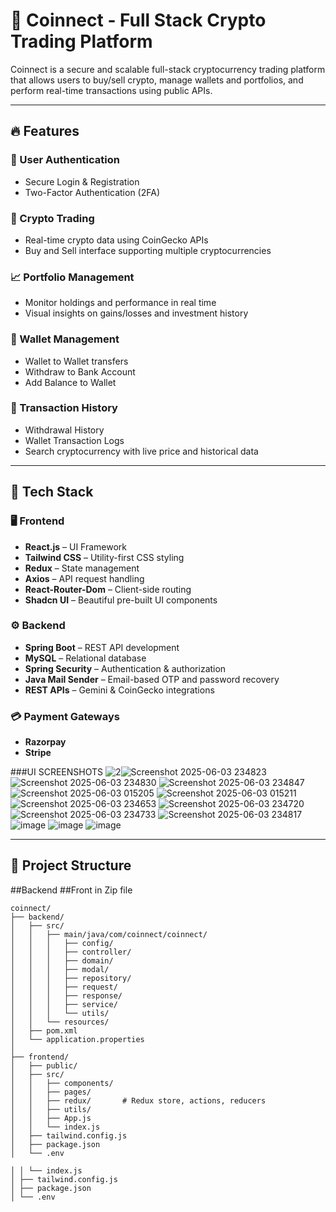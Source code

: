 # 💸 Coinnect - Full Stack Crypto Trading Platform

Coinnect is a secure and scalable full-stack cryptocurrency trading platform that allows users to buy/sell crypto, manage wallets and portfolios, and perform real-time transactions using public APIs.

---

## 🔥 Features

### 👥 User Authentication
- Secure Login & Registration
- Two-Factor Authentication (2FA)


### 💱 Crypto Trading
- Real-time crypto data using CoinGecko APIs
- Buy and Sell interface supporting multiple cryptocurrencies

### 📈 Portfolio Management
- Monitor holdings and performance in real time
- Visual insights on gains/losses and investment history

### 💼 Wallet Management
- Wallet to Wallet transfers
- Withdraw to Bank Account
- Add Balance to Wallet

### 📜 Transaction History
- Withdrawal History
- Wallet Transaction Logs
- Search cryptocurrency with live price and historical data

---

## 🧠 Tech Stack

### 🖥️ Frontend
- **React.js** – UI Framework
- **Tailwind CSS** – Utility-first CSS styling
- **Redux** – State management
- **Axios** – API request handling
- **React-Router-Dom** – Client-side routing
- **Shadcn UI** – Beautiful pre-built UI components

### ⚙️ Backend
- **Spring Boot** – REST API development
- **MySQL** – Relational database
- **Spring Security** – Authentication & authorization
- **Java Mail Sender** – Email-based OTP and password recovery
- **REST APIs** – Gemini & CoinGecko integrations

### 💳 Payment Gateways
- **Razorpay**
- **Stripe**

###UI SCREENSHOTS
![2](https://github.com/user-attachments/assets/a550ece0-5cdc-42e8-a4cb-81c625b30628)![Screenshot 2025-06-03 234823](https://github.com/user-attachments/assets/acac8ea6-d2c1-4a7b-8017-fa7b8baa149d)
![Screenshot 2025-06-03 234830](https://github.com/user-attachments/assets/876b61de-67be-4af4-a9ae-29559ffd60a4)
![Screenshot 2025-06-03 234847](https://github.com/user-attachments/assets/b6c527a0-a615-4c5e-9353-e8eb081e7a3a)
![Screenshot 2025-06-03 015205](https://github.com/user-attachments/assets/314af03b-03ba-4e68-b7cc-1c7fc8e5dd07)
![Screenshot 2025-06-03 015211](https://github.com/user-attachments/assets/c5b7c42c-9481-4a58-b1d9-cd29be67f356)
![Screenshot 2025-06-03 234653](https://github.com/user-attachments/assets/719a7414-c2bb-462c-849e-f0c6cbb04566)
![Screenshot 2025-06-03 234720](https://github.com/user-attachments/assets/ca932b96-aeb3-4501-8d1f-1cc9b11210b9)
![Screenshot 2025-06-03 234733](https://github.com/user-attachments/assets/cf7a8730-66c7-4e23-ab30-932455629f10)
![Screenshot 2025-06-03 234817](https://github.com/user-attachments/assets/948a201a-3a34-4d45-8b7a-600683abb068)
![image](https://github.com/user-attachments/assets/1e1f836e-3c52-48cb-890d-3ef0995f674a)
![image](https://github.com/user-attachments/assets/a496a148-6ee1-452b-a79c-2b5ab0a0d38a)
![image](https://github.com/user-attachments/assets/a94cc949-6672-4f09-801f-1adb7d3a3b24)

---

## 📁 Project Structure
##Backend
##Front in Zip file


```plaintext
coinnect/
├── backend/
│   ├── src/
│   │   ├── main/java/com/coinnect/coinnect/
│   │   │   ├── config/
│   │   │   ├── controller/
│   │   │   ├── domain/
│   │   │   ├── modal/
│   │   │   ├── repository/
│   │   │   ├── request/
│   │   │   ├── response/
│   │   │   ├── service/
│   │   │   └── utils/
│   │   └── resources/
│   ├── pom.xml
│   └── application.properties
│
├── frontend/
│   ├── public/
│   ├── src/
│   │   ├── components/
│   │   ├── pages/
│   │   ├── redux/       # Redux store, actions, reducers
│   │   ├── utils/
│   │   ├── App.js
│   │   └── index.js
│   ├── tailwind.config.js
│   ├── package.json
│   └── .env

│ │ └── index.js
│ ├── tailwind.config.js
│ ├── package.json
│ └── .env




